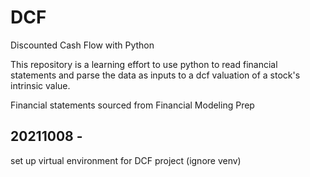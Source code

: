 # DCF
Discounted Cash Flow with Python

This repository is a learning effort to use python to read financial statements and parse the data as inputs to a dcf valuation of a stock's intrinsic value.

Financial statements sourced from Financial Modeling Prep

## 20211008 - 
set up virtual environment for DCF project (ignore venv)
